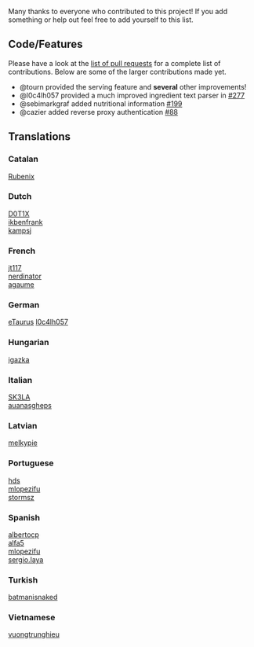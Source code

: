 Many thanks to everyone who contributed to this project! If you add something or help out feel free to add yourself
to this list.

## Code/Features
Please have a look at the [list of pull requests](https://github.com/vabene1111/recipes/pulls) for 
a complete list of contributions.
Below are some of the larger contributions made yet.


- @tourn provided the serving feature and **several** other improvements!
- @l0c4lh057 provided a much improved ingredient text parser in [#277](https://github.com/vabene1111/recipes/pull/277)
- @sebimarkgraf added nutritional information [#199](https://github.com/vabene1111/recipes/pull/199)
- @cazier added reverse proxy authentication [#88](https://github.com/vabene1111/recipes/pull/88)

## Translations

### Catalan 
[Rubenix](https://www.transifex.com/user/profile/rubenix/)

### Dutch
[D0T1X](https://www.transifex.com/user/profile/D0T1X/)  
[ikbenfrank](https://www.transifex.com/user/profile/ikbenfrank/)  
[kampsj](https://www.transifex.com/user/profile/kampsj/)  

### French
[jt117](https://www.transifex.com/user/profile/jt117/)  
[nerdinator](https://www.transifex.com/user/profile/nerdinator/)  
[agaume](https://www.transifex.com/user/profile/agaume/)  

### German
[eTaurus](https://www.transifex.com/user/profile/eTaurus/)
[l0c4lh057](https://www.transifex.com/user/profile/l0c4lh057/)

### Hungarian
[igazka](https://www.transifex.com/user/profile/igazka/)

### Italian
[SK3LA](https://www.transifex.com/user/profile/SK3LA/)  
[auanasgheps](https://www.transifex.com/user/profile/auanasgheps/)  

### Latvian
[melkypie](https://github.com/melkypie)

### Portuguese

[hds](https://www.transifex.com/user/profile/hds/)  
[mlopezifu](https://www.transifex.com/user/profile/mlopezifu/)  
[stormsz](https://www.transifex.com/user/profile/stormsz/)  

### Spanish

[albertocp](https://www.transifex.com/user/profile/albertocp/)  
[alfa5](https://www.transifex.com/user/profile/alfa5/)  
[mlopezifu](https://www.transifex.com/user/profile/mlopezifu/)  
[sergio.laya](https://www.transifex.com/user/profile/sergio.laya/)  

### Turkish

[batmanisnaked](https://www.transifex.com/user/profile/batmanisnaked/)

### Vietnamese

[vuongtrunghieu](https://www.transifex.com/user/profile/vuongtrunghieu/)